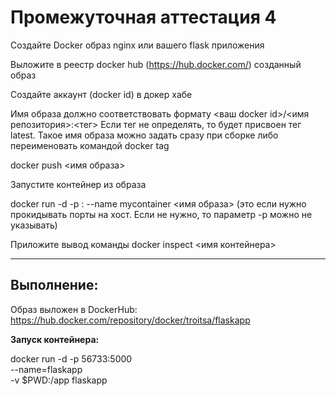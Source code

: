 # Промежуточная аттестация 4

Создайте Docker образ nginx или вашего flask приложения

Выложите в реестр docker hub (https://hub.docker.com/) созданный образ

Создайте аккаунт (docker id) в докер хабе

Имя образа должно соответствовать формату <ваш docker id>/<имя репозитория>:<тег> Если тег не определять, то будет присвоен тег latest.  Такое имя образа можно задать сразу при сборке либо переименовать командой docker tag

docker push <имя образа>

Запустите контейнер из образа

docker run -d -p <host port>:<container port> --name mycontainer <имя образа> (это если нужно прокидывать порты на хост. Если не нужно, то параметр -p можно не указывать)

Приложите вывод команды docker inspect <имя контейнера>
    

---

## Выполнение:
    
Образ выложен в DockerHub: https://hub.docker.com/repository/docker/troitsa/flaskapp
    
**Запуск контейнера:**
    
docker run -d -p 56733:5000 \
  --name=flaskapp \
  -v $PWD:/app flaskapp

